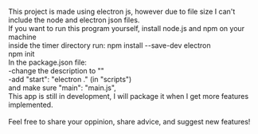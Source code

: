 This project is made using electron js, however due to file size I can't include the node and electron json files.<br>
If you want to run this program yourself, install node.js and npm on your machine<br>
inside the timer directory run:
npm install --save-dev electron<br>
npm init<br>
In the package.json file:<br>
-change the description to ""<br>
-add "start": "electron ." (in "scripts")<br>
and make sure "main": "main.js",<br>
This app is still in development, I will package it when I get more features implemented.<br>
<br>
Feel free to share your oppinion, share advice, and suggest new features!<br>
